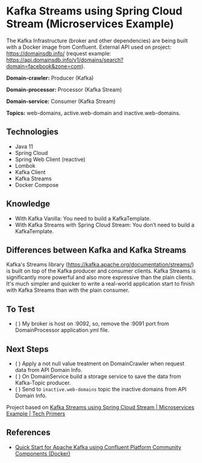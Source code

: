 # Kafka Streams using Spring Cloud Stream (Microservices Example)

The Kafka Infrastructure (broker and other dependencies) are being built with a Docker image from Confluent. External API used on project: https://domainsdb.info/ (request example: https://api.domainsdb.info/v1/domains/search?domain=facebook&zone=com).

**Domain-crawler:** Producer (Kafka)

**Domain-processor:** Processor (Kafka Stream)

**Domain-service:** Consumer (Kafka Stream)

**Topics:** web-domains, active.web-domain and inactive.web-domains.

## Technologies

- Java 11
- Spring Cloud
- Spring Web Client (reactive)
- Lombok
- Kafka Client
- Kafka Streams
- Docker Compose

## Knowledge

- With Kafka Vanilla: You need to build a KafkaTemplate.
- With Kafka Streams with Spring Cloud Stream: You don’t need to build a KafkaTemplate.

## Differences between Kafka and Kafka Streams

Kafka's Streams library (https://kafka.apache.org/documentation/streams/) is built on top of the Kafka producer and consumer clients. Kafka Streams is significantly more powerful and also more expressive than the plain clients. It's much simpler and quicker to write a real-world application start to finish with Kafka Streams than with the plain consumer.

## To Test

- ( ) My broker is host on :9092, so, remove the :9091 port from DomainProcessor application.yml file.

## Next Steps

- ( ) Apply a not null value treatment on DomainCrawler when request data from API Domain Info.
- ( ) On DomainService build a storage service to save the data from Kafka-Topic producer.
- ( ) Send to `inactive.web-domains` topic the inactive domains from API Domain Info.

Project based on [Kafka Streams using Spring Cloud Stream | Microservices Example | Tech Primers](https://youtu.be/rqjdSbIOrJ4)

## References

- [Quick Start for Apache Kafka using Confluent Platform Community Components (Docker)](https://docs.confluent.io/platform/current/quickstart/cos-docker-quickstart.html#step-2-create-ak-topics)
